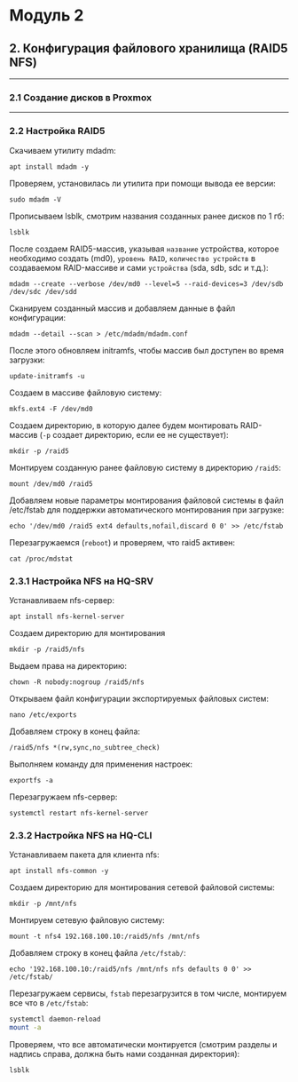 # Модуль 2
## 2. Конфигурация файлового хранилища (RAID5 NFS)

---
### 2.1 Создание дисков в Proxmox

---
### 2.2 Настройка RAID5

Скачиваем утилиту mdadm:
```
apt install mdadm -y
```
Проверяем, установилась ли утилита при помощи вывода ее версии:
```
sudo mdadm -V
```
Прописываем lsblk, смотрим названия созданных ранее дисков по 1 гб:
```
lsblk
```
После создаем RAID5-массив, указывая `название` устройства, которое необходимо создать (md0), `уровень RAID`, `количество устройств` в создаваемом RAID-массиве и сами `устройства` (sda, sdb, sdc и т.д.):
```
mdadm --create --verbose /dev/md0 --level=5 --raid-devices=3 /dev/sdb /dev/sdc /dev/sdd
```
Сканируем созданный массив и добавляем данные в файл конфигурации:
```
mdadm --detail --scan > /etc/mdadm/mdadm.conf
```
После этого обновляем initramfs, чтобы массив был доступен во время загрузки:
```
update-initramfs -u
```
Создаем в массиве файловую систему:
```
mkfs.ext4 -F /dev/md0
```
Создаем директорию, в которую далее будем монтировать RAID-массив (`-p` создает директорию, если ее не существует):
```
mkdir -p /raid5
```
Монтируем созданную ранее файловую систему в директорию `/raid5`:
```
mount /dev/md0 /raid5
```
Добавляем новые параметры монтирования файловой системы в файл /etc/fstab для поддержки автоматического монтирования при загрузке:
```
echo '/dev/md0 /raid5 ext4 defaults,nofail,discard 0 0' >> /etc/fstab
```
Перезагружаемся (`reboot`) и проверяем, что raid5 активен:
```
cat /proc/mdstat
```

### 2.3.1 Настройка NFS на HQ-SRV

Устанавливаем nfs-сервер:
```
apt install nfs-kernel-server
```
Создаем директорию для монтирования
```
mkdir -p /raid5/nfs
```
Выдаем права на директорию:
```
chown -R nobody:nogroup /raid5/nfs
```
Открываем файл конфигурации экспортируемых файловых систем:
```
nano /etc/exports
```
Добавляем строку в конец файла:
```
/raid5/nfs *(rw,sync,no_subtree_check)
```
Выполняем команду для применения настроек:
```
exportfs -a
```
Перезагружаем nfs-сервер:
```
systemctl restart nfs-kernel-server
```

### 2.3.2 Настройка NFS на HQ-CLI

Устанавливаем пакета для клиента nfs:
```
apt install nfs-common -y
```
Создаем директорию для монтирования сетевой файловой системы:
```
mkdir -p /mnt/nfs
```
Монтируем сетевую файловую систему:
```
mount -t nfs4 192.168.100.10:/raid5/nfs /mnt/nfs
```
Добавляем строку в конец файла `/etc/fstab/`:
```
echo '192.168.100.10:/raid5/nfs /mnt/nfs nfs defaults 0 0' >> /etc/fstab/
```
Перезагружаем сервисы, `fstab` перезагрузится в том числе, монтируем все что в `/etc/fstab`:
```bash
systemctl daemon-reload
mount -a
```
Проверяем, что все автоматически монтируется (смотрим разделы и надпись справа, должна быть нами созданная директория):
```
lsblk
```
